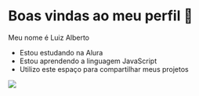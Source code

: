 # Boas vindas ao meu perfil 💜

Meu nome é Luiz Alberto

- Estou estudando na Alura
- Estou aprendendo a linguagem JavaScript
- Utilizo este espaço para compartilhar meus projetos

![](https://media.tenor.com/nVkP-eL-twUAAAAM/cat-meme.gif)
